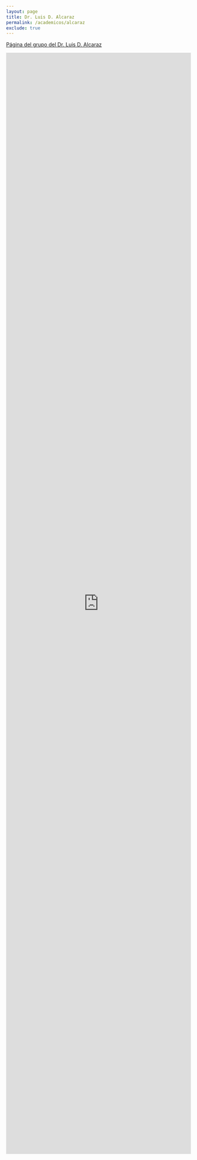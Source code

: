 ```yaml
---
layout: page
title: Dr. Luis D. Alcaraz
permalink: /academicos/alcaraz
exclude: true
---
```


[Página del grupo del Dr. Luis D. Alcaraz](http://web.ecologia.unam.mx/laboratorios/genomica/)

<iframe width='100%' height='3000' frameBorder='0' src='http://web.ecologia.unam.mx/laboratorios/genomica/'></iframe>
